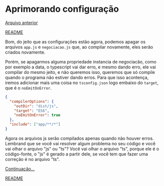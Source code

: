 # Aprimorando configuração

[Arquivo anterior](/estudos/configuracaoBasicaCompilador.md)


[README](/README.md)


Bom, do jeito que as configurações estão agora, podemos apagar os arquivos `app.js` e `negociacao.js` que, ao compilar novamente, eles serão criados novamente.

Porém, se apagarmos alguma propriedade instancia de negociacão, como por exemplo a data, o typescript vai dar erro, e mesmo dando erro, ele vai compilar do mesmo jeito, e não queremos isso, queremos que só compile quando o programa não estiver dando erros. Para que isso acontença, iremos adicionar mais uma coisa no `tsconfig.json` logo embaixo do `target`, que é o `noEmitOnError`.

```json
{
  "compilerOptions": {
    "outDir": "dist/js",
    "target": "ES6",
    "noEmitOnError": true
  },
  "include": ["app/**/*"]
}
```

Agora os arquivos js serão  compilados apenas quando não houver erros.
Lembrand que se você vai resolver algum problema no seu código e você vai olhar o arquivo "js" ou "ts"? Você vai olhar o arquivo "ts", porque ele é o código-fonte, o "js" é gerado a partir dele, se você tem que fazer uma correção é no arquivo "ts".

[Continuação...](/estudos/automatizandoCompilacao.md)


[README](/README.md)